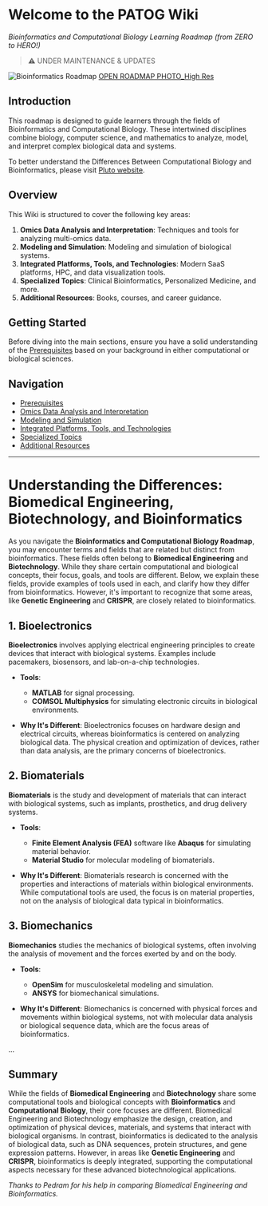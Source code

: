 # Welcome to the PATOG Wiki
*Bioinformatics and Computational Biology Learning Roadmap (from ZERO to HERO!)*

> ⚠️ UNDER MAINTENANCE & UPDATES

![Bioinformatics Roadmap](https://github.com/cellravel/patog/blob/main/images/bioinfo_curriculum_structure_fr_layout.png)
[OPEN ROADMAP PHOTO_High Res](https://raw.githubusercontent.com/cellravel/patog/main/images/bioinfo_curriculum_structure_fr_layout.png)

## Introduction

This roadmap is designed to guide learners through the fields of Bioinformatics and Computational Biology. These intertwined disciplines combine biology, computer science, and mathematics to analyze, model, and interpret complex biological data and systems.

To better understand the Differences Between Computational Biology and Bioinformatics, please visit [Pluto website](https://pluto.bio/resources/Learning%20Series/differences-between-computational-biology-and-bioinformatics).

## Overview

This Wiki is structured to cover the following key areas:

1. **Omics Data Analysis and Interpretation**: Techniques and tools for analyzing multi-omics data.
2. **Modeling and Simulation**: Modeling and simulation of biological systems.
3. **Integrated Platforms, Tools, and Technologies**: Modern SaaS platforms, HPC, and data visualization tools.
4. **Specialized Topics**: Clinical Bioinformatics, Personalized Medicine, and more.
5. **Additional Resources**: Books, courses, and career guidance.

## Getting Started

Before diving into the main sections, ensure you have a solid understanding of the [Prerequisites](./Prerequisites) based on your background in either computational or biological sciences.

## Navigation

- [Prerequisites](./Prerequisites)
- [Omics Data Analysis and Interpretation](./Main-Sections/Omics-Data-Analysis-and-Interpretation.md)
- [Modeling and Simulation](./Main-Sections/Modeling-and-Simulation.md)
- [Integrated Platforms, Tools, and Technologies](./Main-Sections/Integrated-Platforms-Tools-and-Technologies.md)
- [Specialized Topics](./Specialized-Topics.md)
- [Additional Resources](./Additional-Resources.md)

---

# Understanding the Differences: Biomedical Engineering, Biotechnology, and Bioinformatics

As you navigate the **Bioinformatics and Computational Biology Roadmap**, you may encounter terms and fields that are related but distinct from bioinformatics. These fields often belong to **Biomedical Engineering** and **Biotechnology**. While they share certain computational and biological concepts, their focus, goals, and tools are different. Below, we explain these fields, provide examples of tools used in each, and clarify how they differ from bioinformatics. However, it's important to recognize that some areas, like **Genetic Engineering** and **CRISPR**, are closely related to bioinformatics.

## 1. Bioelectronics
**Bioelectronics** involves applying electrical engineering principles to create devices that interact with biological systems. Examples include pacemakers, biosensors, and lab-on-a-chip technologies.

- **Tools**: 
  - **MATLAB** for signal processing.
  - **COMSOL Multiphysics** for simulating electronic circuits in biological environments.
  
- **Why It's Different**: Bioelectronics focuses on hardware design and electrical circuits, whereas bioinformatics is centered on analyzing biological data. The physical creation and optimization of devices, rather than data analysis, are the primary concerns of bioelectronics.

## 2. Biomaterials
**Biomaterials** is the study and development of materials that can interact with biological systems, such as implants, prosthetics, and drug delivery systems.

- **Tools**: 
  - **Finite Element Analysis (FEA)** software like **Abaqus** for simulating material behavior.
  - **Material Studio** for molecular modeling of biomaterials.
  
- **Why It's Different**: Biomaterials research is concerned with the properties and interactions of materials within biological environments. While computational tools are used, the focus is on material properties, not on the analysis of biological data typical in bioinformatics.

## 3. Biomechanics
**Biomechanics** studies the mechanics of biological systems, often involving the analysis of movement and the forces exerted by and on the body.

- **Tools**:
  - **OpenSim** for musculoskeletal modeling and simulation.
  - **ANSYS** for biomechanical simulations.

- **Why It's Different**: Biomechanics is concerned with physical forces and movements within biological systems, not with molecular data analysis or biological sequence data, which are the focus areas of bioinformatics.

...

## Summary
While the fields of **Biomedical Engineering** and **Biotechnology** share some computational tools and biological concepts with **Bioinformatics** and **Computational Biology**, their core focuses are different. Biomedical Engineering and Biotechnology emphasize the design, creation, and optimization of physical devices, materials, and systems that interact with biological organisms. In contrast, bioinformatics is dedicated to the analysis of biological data, such as DNA sequences, protein structures, and gene expression patterns. However, in areas like **Genetic Engineering** and **CRISPR**, bioinformatics is deeply integrated, supporting the computational aspects necessary for these advanced biotechnological applications.

_Thanks to Pedram for his help in comparing Biomedical Engineering and Bioinformatics._
